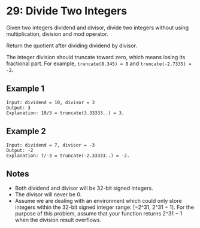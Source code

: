 # 29: Divide Two Integers

Given two integers dividend and divisor, divide two integers without
using multiplication, division and mod operator.

Return the quotient after dividing dividend by divisor.

The integer division should truncate toward zero, which means losing its
fractional part. For example, `truncate(8.345) = 8` and
`truncate(-2.7335) = -2`.

## Example 1

```
Input: dividend = 10, divisor = 3
Output: 3
Explanation: 10/3 = truncate(3.33333..) = 3.
```

## Example 2

```
Input: dividend = 7, divisor = -3
Output: -2
Explanation: 7/-3 = truncate(-2.33333..) = -2.
```

## Notes

- Both dividend and divisor will be 32-bit signed integers.
- The divisor will never be 0.
- Assume we are dealing with an environment which could only store integers
  within the 32-bit signed integer range: [−2^31, 2^31 − 1]. For the purpose
  of this problem, assume that your function returns 2^31 − 1 when the division
  result overflows.
